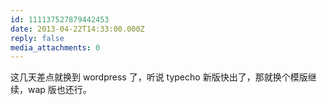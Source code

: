 ```yaml
---
id: 111137527879442453
date: 2013-04-22T14:33:00.000Z
reply: false
media_attachments: 0
---
```


这几天差点就换到 wordpress 了，听说 typecho 新版快出了，那就换个模版继续，wap 版也还行。


